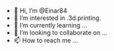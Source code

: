 - 👋 Hi, I’m @Einar84
- 👀 I’m interested in .3d.printing.
- 🌱 I’m currently learning ...
- 💞️ I’m looking to collaborate on ...
- 📫 How to reach me ...

<!---
Einar84/Einar84 is a ✨ special ✨ repository because its `README.md` (this file) appears on your GitHub profile.
You can click the Preview link to take a look at your changes.
--->
